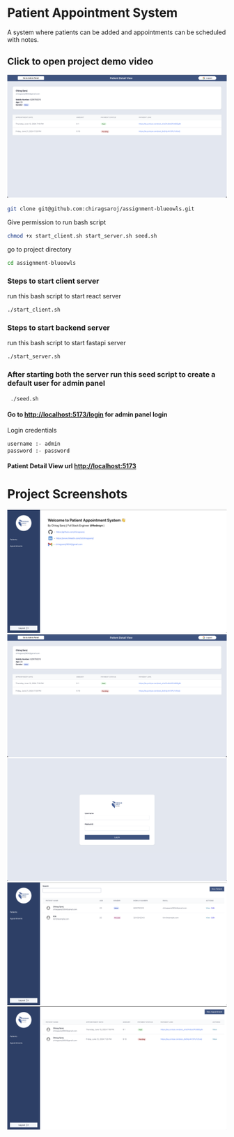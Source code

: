 
# Patient Appointment System

A system where patients can be added and appointments can be scheduled with notes.

## Click to open project demo video

[![IMAGE ALT TEXT HERE](./screenshots/2.png)](https://www.youtube.com/watch?v=8P7WY4eXlPY)

```bash
git clone git@github.com:chiragsaroj/assignment-blueowls.git
```

Give permission to run bash script
```bash
chmod +x start_client.sh start_server.sh seed.sh
```

go to project directory
```bash
cd assignment-blueowls
```

### Steps to start client server
run this bash script to start react server
```bash
./start_client.sh
```

### Steps to start backend server
run this bash script to start fastapi server
```bash
./start_server.sh
```

### After starting both the server run this seed script to create a default user for admin panel
```bash
 ./seed.sh
```

#### Go to [http://localhost:5173/login](http://localhost:5173/login) for admin panel login

Login credentials
```
username :- admin
password :- password
```

#### Patient Detail View url [http://localhost:5173](http://localhost:5173)

# Project Screenshots

![image info](./screenshots/1.png)
![image info](./screenshots/2.png)
![image info](./screenshots/3.png)
![image info](./screenshots/4.png)
![image info](./screenshots/5.png)
